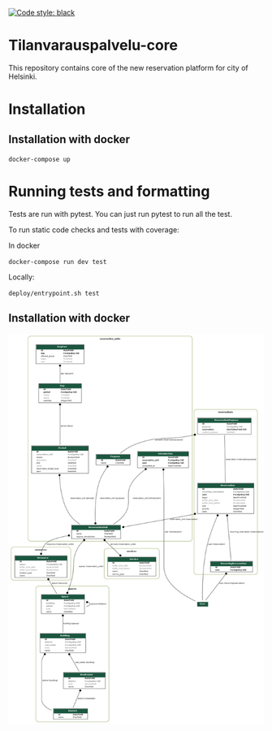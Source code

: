 [![Code style: black](https://img.shields.io/badge/code%20style-black-000000.svg)](https://github.com/psf/black)


Tilanvarauspalvelu-core
===================
This repository contains core of the new reservation platform for city of Helsinki.

# Installation

## Installation with docker

`docker-compose up`

# Running tests and formatting

Tests are run with pytest. You can just run pytest to run all the test. 

To run static code checks and tests with coverage:

In docker

`docker-compose run dev test`

Locally:

`deploy/entrypoint.sh test`

## Installation with docker

![Tietokantakuvaus](tilanvarauspalvelu_visualized.png)